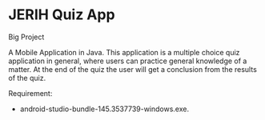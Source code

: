 # JERIH Quiz App

Big Project

A Mobile Application in Java. This application is a multiple choice quiz application in general, where users can practice general knowledge of a matter. At the end of the quiz the user will get a conclusion from the results of the quiz.

Requirement:
- android-studio-bundle-145.3537739-windows.exe.
